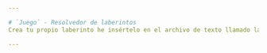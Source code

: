 ```yaml
---

# `Juego` - Resolvedor de laberintos
Crea tu propio laberinto he insértelo en el archivo de texto llamado laberinto.txt para que obtengas su solución.

---
```

